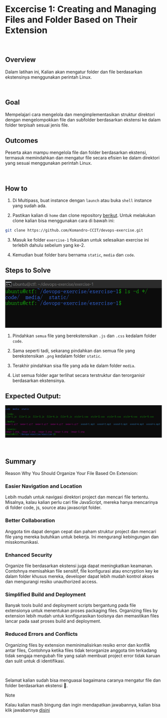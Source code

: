 # Excercise 1: Creating and Managing Files and Folder Based on Their Extension

<br />

## Overview

Dalam latihan ini, Kalian akan mengatur folder dan file berdasarkan ekstensinya menggunakan perintah Linux.

<br />

## Goal

Mempelajari cara mengelola dan mengimplementasikan struktur direktori dengan mengelompokkan file dan subfolder berdasarkan ekstensi ke dalam folder terpisah sesuai jenis file.

## Outcomes

Peserta akan mampu mengelola file dan folder berdasarkan ekstensi, termasuk memindahkan dan mengatur file secara efisien ke dalam direktori yang sesuai menggunakan perintah Linux.

<br />

## How to

1.  Di Multipass, buat instance dengan `launch` atau buka `shell` instance yang sudah ada.


2.  Pastikan kalian di `home` dan clone repository [berikut](https://github.com/Komandro-CCIT/devops-exercise.git). Untuk melakukan clone kalian bisa menggunakan cara di bawah ini:

```bash
git clone https://github.com/Komandro-CCIT/devops-exercise.git
```

3. Masuk ke folder `exercise-1` fokuskan untuk selesaikan exercise ini terlebih dahulu sebelum yang ke-2.

4. Kemudian buat folder baru bernama `static`, `media` dan `code`.

## Steps to Solve

![](../assets/latihan/exercise-1.1.png)


1.  Pindahkan `semua` file yang berekstensikan `.js` dan `.css` kedalam folder `code`.


2. Sama seperti tadi, sekarang pindahkan dan semua file yang berekstensikan `.png` kedalam folder `static`.

3. Terakhir pindahkan sisa file yang ada ke dalam folder `media`.

4. List semua folder agar terlihat secara terstruktur dan terorganisir berdasarkan ekstensinya.

## Expected Output:

![](../assets/latihan/exercise-1.2.png)


<br />

## Summary

Reason Why You Should Organize Your File Based On Extension:

### Easier Navigation and Location

Lebih mudah untuk navigasi direktori project dan mencari file tertentu. Misalnya, kalau kalian perlu cari file JavaScript, mereka hanya mencarinya di folder code, js, source atau javascript folder.

### Better Collaboration

Anggota tim dapat dengan cepat dan paham struktur project dan mencari file yang mereka butuhkan untuk bekerja. Ini mengurangi kebingungan dan misskomunikasi.

### Enhanced Security

Organize file berdasarkan ekstensi juga dapat meningkatkan keamanan. Contohnya memisahkan file sensitif, file konfigurasi atau encryption key ke dalam folder khusus mereka, developer dapat lebih mudah kontrol akses dan mengurangi resiko unauthorized access.

### Simplified Build and Deployment

Banyak tools build and deployment scripts bergantung pada file extensionya untuk menentukan proses packaging files. Organizing files by extension lebih mudah untuk konfigurasikan toolsnya dan memastikan files lancar pada saat proses build and deployment.


### Reduced Errors and Conflicts

Organizing files by extension meminimalisirkan resiko error dan konflik antar files, Contohnya ketika files tidak terorganize anggota tim terkadang tidak sengaja mengubah file yang salah membuat project error tidak karuan dan sulit untuk di identifikasi.

<br />

Selamat kalian sudah bisa menguasai bagaimana caranya mengatur file dan folder berdasarkan ekstensi 🥳.

> [!NOTE]
> Kalau kalian masih bingung dan ingin mendapatkan jawabannya, kalian bisa klik jawabannya [disini](./exercise-answer.md) 
